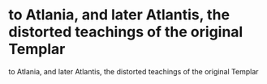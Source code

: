 # to Atlania, and later Atlantis, the distorted teachings of the original Templar

to Atlania, and later Atlantis, the distorted teachings of the original Templar
